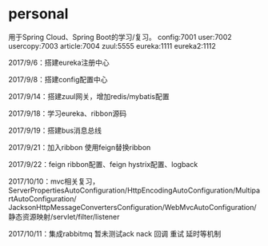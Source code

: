 # personal
用于Spring Cloud、Spring Boot的学习/复习。
config:7001 user:7002 usercopy:7003 article:7004 zuul:5555 eureka:1111 eureka2:1112

2017/9/6：搭建eureka注册中心

2017/9/8：搭建config配置中心

2017/9/14：搭建zuul网关，增加redis/mybatis配置

2017/9/18：学习eureka、ribbon源码

2017/9/19：搭建bus消息总线

2017/9/21：加入ribbon 使用feign替换ribbon

2017/9/22：feign ribbon配置、feign hystrix配置、logback

2017/10/10：mvc相关复习，ServerPropertiesAutoConfiguration/HttpEncodingAutoConfiguration/MultipartAutoConfiguration/
JacksonHttpMessageConvertersConfiguration/WebMvcAutoConfiguration/静态资源映射/servlet/filter/listener

2017/10/11：集成rabbitmq 暂未测试ack nack 回调 重试 延时等机制


